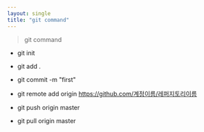 ```yaml
---
layout: single
title: "git command"
---
```


> git command

- git init
- git add .
- git commit -m "first"
- git remote add origin https://github.com/계정이름/레퍼지토리이름
- git push origin master

- git pull origin master

